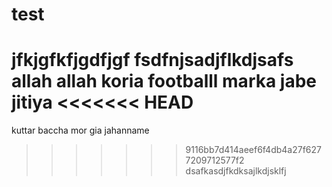 # test
jfkjgfkfjgdfjgf
fsdfnjsadjflkdjsafs
allah allah koria footballl  marka jabe jitiya
<<<<<<< HEAD
=======
kuttar baccha mor gia jahanname 
>>>>>>> 9116bb7d414aeef6f4db4a27f6277209712577f2
dsafkasdjfkdksajlkdjsklfj